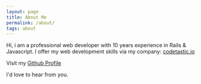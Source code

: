 ```yaml
---
layout: page
title: About Me
permalink: /about/
tags: about
---
```



Hi, i am a professional web developer with 10 years experience in Rails & Javascript.
I offer my web development skills via my company:
[codetastic.io](http://codetastic.io)

Visit my [Github Profile](https://github.com/pointblack)



I'd love to hear from you.
